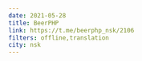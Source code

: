 ```yaml
---
date: 2021-05-28
title: BeerPHP
link: https://t.me/beerphp_nsk/2106
filters: offline,translation
city: nsk
---
```

